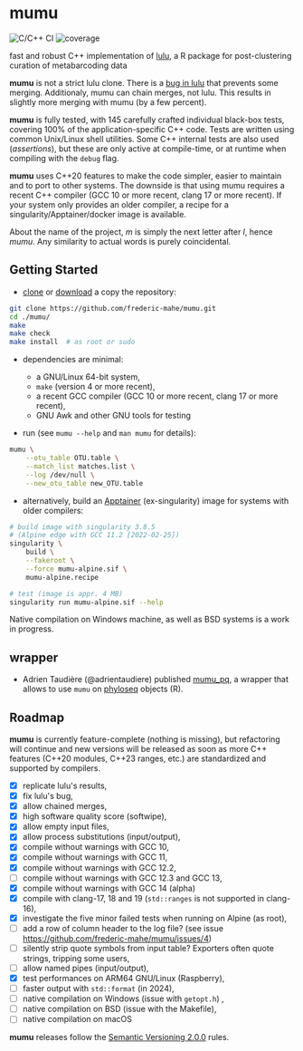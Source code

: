 # mumu

![C/C++ CI](https://github.com/frederic-mahe/mumu/workflows/C/C++%20CI/badge.svg)
![coverage](https://github.com/frederic-mahe/mumu/workflows/code%20coverage/badge.svg)

fast and robust C++ implementation of
[lulu](https://github.com/tobiasgf/lulu), a R package for
post-clustering curation of metabarcoding data

**mumu** is not a strict lulu clone. There is a [bug in
lulu](https://github.com/tobiasgf/lulu/issues/8) that prevents some
merging. Additionaly, mumu can chain merges, not lulu. This results in
slightly more merging with mumu (by a few percent).

**mumu** is fully tested, with 145 carefully crafted individual
black-box tests, covering 100% of the application-specific C++
code. Tests are written using common Unix/Linux shell utilities. Some
C++ internal tests are also used (_assertions_), but these are only
active at compile-time, or at runtime when compiling with the `debug`
flag.

**mumu** uses C++20 features to make the code simpler, easier to
maintain and to port to other systems. The downside is that using mumu
requires a recent C++ compiler (GCC 10 or more recent, clang 17 or
more recent). If your system only provides an older compiler, a recipe
for a singularity/Apptainer/docker image is available.

About the name of the project, *m* is simply the next letter after
*l*, hence *mumu*. Any similarity to actual words is purely
coincidental.


## Getting Started

- [clone](https://github.com/frederic-mahe/mumu.git) or
  [download](https://github.com/frederic-mahe/mumu/archive/refs/heads/main.zip)
  a copy the repository:

```sh
git clone https://github.com/frederic-mahe/mumu.git
cd ./mumu/
make
make check
make install  # as root or sudo
```

- dependencies are minimal:
  - a GNU/Linux 64-bit system,
  - `make` (version 4 or more recent),
  - a recent GCC compiler (GCC 10 or more recent, clang 17 or more recent),
  - GNU Awk and other GNU tools for testing

- run (see `mumu --help` and `man mumu` for details):

```sh
mumu \
    --otu_table OTU.table \
    --match_list matches.list \
    --log /dev/null \
    --new_otu_table new_OTU.table
```

- alternatively, build an [Apptainer](http://apptainer.org/)
  (ex-singularity) image for systems with older compilers:

```sh
# build image with singularity 3.8.5
# (Alpine edge with GCC 11.2 [2022-02-25])
singularity \
    build \
    --fakeroot \
    --force mumu-alpine.sif \
    mumu-alpine.recipe

# test (image is appr. 4 MB)
singularity run mumu-alpine.sif --help
```

Native compilation on Windows machine, as well as BSD systems is a
work in progress.


## wrapper

- Adrien Taudière (@adrientaudiere) published
  [mumu_pq](https://adrientaudiere.github.io/MiscMetabar/reference/mumu_pq.html),
  a wrapper that allows to use `mumu` on
  [phyloseq](https://joey711.github.io/phyloseq/) objects (R).


## Roadmap

**mumu** is currently feature-complete (nothing is missing), but
refactoring will continue and new versions will be released as soon as
more C++ features (C++20 modules, C++23 ranges, etc.) are standardized
and supported by compilers.

- [x] replicate lulu's results,
- [x] fix lulu's bug,
- [x] allow chained merges,
- [x] high software quality score (softwipe),
- [x] allow empty input files,
- [x] allow process substitutions (input/output),
- [x] compile without warnings with GCC 10,
- [x] compile without warnings with GCC 11,
- [x] compile without warnings with GCC 12.2,
- [ ] compile without warnings with GCC 12.3 and GCC 13,
- [x] compile without warnings with GCC 14 (alpha)
- [x] compile with clang-17, 18 and 19 (`std::ranges` is not supported in clang-16),
- [x] investigate the five minor failed tests when running on Alpine (as root),
- [ ] add a row of column header to the log file? (see issue https://github.com/frederic-mahe/mumu/issues/4)
- [ ] silently strip quote symbols from input table? Exporters often
      quote strings, tripping some users,
- [ ] allow named pipes (input/output),
- [x] test performances on ARM64 GNU/Linux (Raspberry),
- [ ] faster output with `std::format` (in 2024),
- [ ] native compilation on Windows (issue with `getopt.h`) ,
- [ ] native compilation on BSD (issue with the Makefile),
- [ ] native compilation on macOS

**mumu** releases follow the [Semantic Versioning
2.0.0](http://semver.org/spec/v2.0.0.html) rules.
